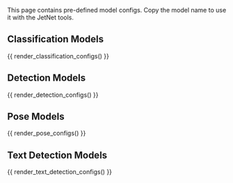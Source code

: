 This page contains pre-defined model configs.  Copy the model name to use it
with the JetNet tools.

## Classification Models

{{ render_classification_configs() }}

## Detection Models

{{ render_detection_configs() }}

## Pose Models

{{ render_pose_configs() }}

## Text Detection Models

{{ render_text_detection_configs() }}

